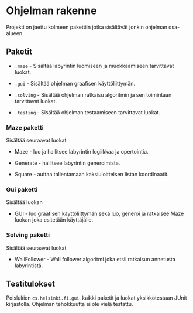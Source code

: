 # Ohjelman rakenne

Projekti on jaettu kolmeen pakettiin jotka sisältävät jonkin ohjelman osa-alueen.

## Paketit

* `.maze` - Sisältää labyrintin luomiseen ja muokkaamiseen tarvittavat luokat.

* `.gui` - Sisältää ohjelman graafisen käyttöliittymän.

* `.solving` - Sisältää ohjelman ratkaisu algoritmin ja sen toimintaan tarvittavat luokat.

* `.testing` - Sisältää ohjelman testaamiseen tarvittavat luokat.

### Maze paketti
Sisältää seuraavat luokat

* Maze - luo ja hallitsee labyrintin logiikkaa ja opertointia.

* Generate - hallitsee labyrintin generoimista.

* Square - auttaa tallentamaan kaksiuloitteisen listan koordinaatit.

### Gui paketti
Sisältää luokan

* GUI - luo graafisen käyttöliittymän sekä luo, generoi ja ratkaisee Maze luokan joka esitetään käyttäjälle.

### Solving paketti
Sisältää seuraavat luokat

* WallFollower - Wall follower algoritmi joka etsii ratkaisun annetusta labyrintistä. 

## Testitulokset

Poislukien `cs.helsinki.fi.gui`, kaikki paketit ja luokat yksikkötestaan JUnit kirjastolla.
Ohjelman tehokkuutta ei ole vielä testattu.
